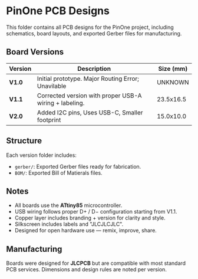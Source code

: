 # PinOne PCB Designs

This folder contains all PCB designs for the PinOne project, including schematics, board layouts, and exported Gerber files for manufacturing.

## Board Versions

| Version  | Description                                               | Size (mm) |
|----------|-----------------------------------------------------------|-----------|
| **V1.0** | Initial prototype. Major Routing Error; Unavilable        | UNKNOWN   |
| **V1.1** | Corrected version with proper USB-A wiring + labeling.    | 23.5x16.5 |
| **V2.0** | Added I2C pins, Uses USB-C, Smaller footprint             | 15.0x10.0 |

## Structure

Each version folder includes:
- `gerber/`: Exported Gerber files ready for fabrication.
- `BOM/`: Exported Bill of Matierals files.

## Notes
- All boards use the **ATtiny85** microcontroller.
- USB wiring follows proper D+ / D− configuration starting from V1.1.
- Copper layer includes branding + version for clarity and style.
- Silkscreen includes labels and "JLCJLCJLC".
- Designed for open hardware use — remix, improve, share.

## Manufacturing
Boards were designed for **JLCPCB** but are compatible with most standard PCB services. Dimensions and design rules are noted per version.
